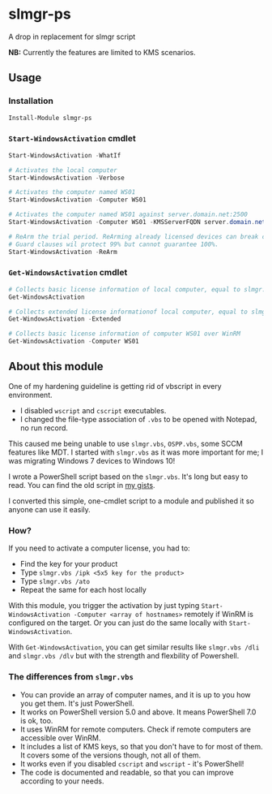 # slmgr-ps

A drop in replacement for slmgr script

**NB:** Currently the features are limited to KMS scenarios.

## Usage

### Installation

```powershell
Install-Module slmgr-ps
```

### `Start-WindowsActivation` cmdlet
```powershell
Start-WindowsActivation -WhatIf

# Activates the local computer
Start-WindowsActivation -Verbose

# Activates the computer named WS01
Start-WindowsActivation -Computer WS01

# Activates the computer named WS01 against server.domain.net:2500
Start-WindowsActivation -Computer WS01 -KMSServerFQDN server.domain.net -KMSServerPort 2500

# ReArm the trial period. ReArming already licensed devices can break current license issues.
# Guard clauses wil protect 99% but cannot guarantee 100%.
Start-WindowsActivation -ReArm
```

### `Get-WindowsActivation` cmdlet
```powershell
# Collects basic license information of local computer, equal to slmgr.vbs /dli
Get-WindowsActivation

# Collects extended license informationof local computer, equal to slmgr.vbs /dlv
Get-WindowsActivation -Extended

# Collects basic license information of computer WS01 over WinRM
Get-WindowsActivation -Computer WS01

```
## About this module

One of my hardening guideline is getting rid of vbscript in every environment.
- I disabled `wscript` and `cscript` executables.
- I changed the file-type association of `.vbs` to be opened with Notepad, no run record.

This caused me being unable to use `slmgr.vbs`, `OSPP.vbs`, some SCCM features like MDT. I started with `slmgr.vbs` as it was more important for me; I was migrating Windows 7 devices to Windows 10!

I wrote a PowerShell script based on the `slmgr.vbs`. It's long but easy to read. You can find the old script in [my gists](https://gist.github.com/zbalkan/4ba92656a3a8387e6b220bcf8fcd5fc6).

I converted this simple, one-cmdlet script to a module and published it so anyone can use it easily.

### How?

If you need to activate a computer license, you had to:
- Find the key for your product
- Type `slmgr.vbs /ipk <5x5 key for the product>`
- Type `slmgr.vbs /ato`
- Repeat the same for each host locally

With this module, you trigger the activation by just typing `Start-WindowsActivation -Computer <array of hostnames>` remotely if WinRM is configured on the target. Or you can just do the same locally with `Start-WindowsActivation`.

With `Get-WindowsActivation`, you can get similar results like `slmgr.vbs /dli` and `slmgr.vbs /dlv` but with the strength and flexbility of Powershell.

### The differences from `slmgr.vbs`

- You can provide an array of computer names, and it is up to you how you get them. It's just PowerShell.
- It works on PowerShell version 5.0 and above. It means PowerShell 7.0 is ok, too.
- It uses WinRM for remote computers. Check if remote computers are accessible over WinRM.
- It includes a list of KMS keys, so that you don't have to for most of them. It covers some of the versions though, not all of them.
- It works even if you disabled `cscript` and `wscript` - it's PowerShell!
- The code is documented and readable, so that you can improve according to your needs.